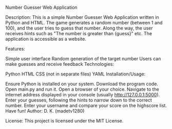 Number Guesser Web Application

Description:
This is a simple Number Guesser Web Application written in Python and HTML. The game generates a random number (between 1 and 100), and the user tries to guess that number. Along the way, the user receives hints such as "The number is greater than {guess}" etc. The application is accessible as a website.

Features:

Simple user interface
Random generation of the target number
Users can make guesses and receive feedback
Technologies:

Python
HTML
CSS (not in separate files)
YAML
Installation/Usage:

Ensure Python is installed on your system.
Download the program code.
Open main.py and run it.
Open a browser of your choice.
Navigate to the internet address displayed in your console (usually http://127.0.0.1:5000).
Enter your guesses, following the hints to narrow down to the correct number.
Enter your username and compare your score on the highscore list.
Have fun!
Author:
D. K. (madetv1280)

License:
This project is licensed under the MIT License.
